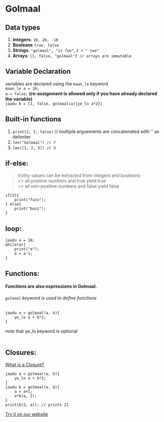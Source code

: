 # Golmaal

## Data types
1. **Integers**: `10, 20, -10`
2. **Booleans** `true, false`
3. **Strings**: `"golmaal", "is fun"`, `2 + " two"`
4. **Arrays**: `[1, false, "golmaal"] // arrays are immutable`

## Variable Declaration
variables are declared using the `maan_le` keyword <br>
`maan_le a = 10;`<br>
`a = false;` **(re-assignment is allowed only if you have already declared the variable)**<br>
`jaadu b = [1, false, golmaal(a){ye_lo a*2}]`

##  Built-in functions
1. `print(2, 3, false)` // multiple arguements are concatenated with '' as delimiter
2. `len("Golmaal") // 7`
3. `len([1, 2, 3]) // 3` 

## if-else:
>truthy values can be extracted from integers and booleans: <br>
	>> all positive numbers and true yield true <br>
	>> all non-positive numbers and false yield false
	
```
if(3){
	print("fuzz");
} else{
	print("buzz");
}
```

## loop:
```
jaadu a = 10;
while(a){
	print("a");
	a = a-1;
}
```

## Functions:
#### Functions are also expressions in Golmaal.
###### `golmaal` keyword is used to define functions
```
jaadu a = golmaal(a, b){
	ye_lo a + b*2;
}
```
note that ye_lo keyword is optional
<br>
<br>

## Closures:
[What is a Closure?](https://stackoverflow.com/questions/36636/what-is-a-closure)
```
jaadu a = golmaal(a, b){
	ye_lo a + b*2;
}
jaadu b = golmaal(a, b){
	a = a+1;
	a*b(a, 2);
}
print(b(2, a)); // prints 21
```

[Try it on our website](https://golmaal-front-end.onrender.com)
